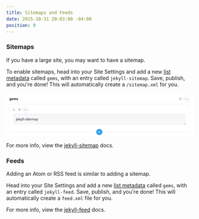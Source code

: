 ```yaml
---
title: Sitemaps and Feeds
date: 2015-10-31 20:03:00 -04:00
position: 9
---
```


### Sitemaps

If you have a large site, you may want to have a sitemap.

To enable sitemaps, head into your Site Settings and add a new [list metadata](/content/metadata/#list) called `gems`, with an entry called `jekyll-sitemap`. Save, publish, and you're done! This will automatically create a `/sitemap.xml` for you.

![Enabling sitemaps](/uploads/jekyll-sitemap.png)

For more info, view the [jekyll-sitemap](https://github.com/jekyll/jekyll-sitemap) docs.

### Feeds

Adding an Atom or RSS feed is similar to adding a sitemap.

Head into your Site Settings and add a new [list metadata](/content/metadata/#list) called `gems`, with an entry called `jekyll-feed`. Save, publish, and you're done! This will automatically create a `feed.xml` file for you.

For more info, view the [jekyll-feed](https://github.com/jekyll/jekyll-feed) docs.